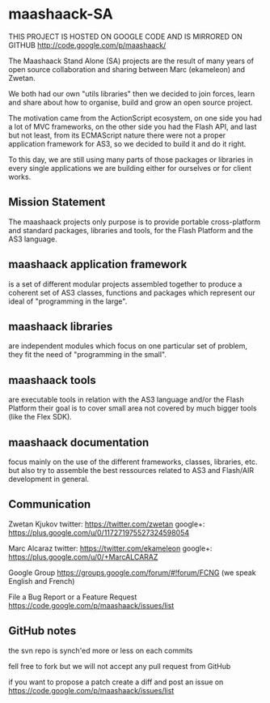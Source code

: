 maashaack-SA
============

THIS PROJECT IS HOSTED ON GOOGLE CODE AND IS MIRRORED ON GITHUB
http://code.google.com/p/maashaack/

The Maashaack Stand Alone (SA) projects are the result of many years
of open source collaboration and sharing between Marc (ekameleon) and Zwetan.

We both had our own "utils libraries" then we decided to join forces,
learn and share about how to organise, build and grow an open source project.

The motivation came from the ActionScript ecosystem, on one side you had
a lot of MVC frameworks, on the other side you had the Flash API, and last
but not least, from its ECMAScript nature there were not a proper
application framework for AS3, so we decided to build it and do it right.

To this day, we are still using many parts of those packages or libraries
in every single applications we are building either for ourselves or for client works.


Mission Statement
-----------------
The maashaack projects only purpose is to provide portable
cross-platform and standard packages, libraries and tools,
for the Flash Platform and the AS3 language.


maashaack application framework
-------------------------------
is a set of different modular projects assembled together
to produce a coherent set of AS3 classes, functions and packages
which represent our ideal of "programming in the large".

maashaack libraries
-------------------
are independent modules which focus on one particular set of problem,
they fit the need of "programming in the small".

maashaack tools
---------------
are executable tools in relation with the AS3 language and/or the Flash Platform
their goal is to cover small area not covered by much bigger tools (like the Flex SDK).

maashaack documentation
-----------------------
focus mainly on the use of the different frameworks, classes, libraries, etc.
but also try to assemble the best ressources related to AS3 and Flash/AIR development in general.


Communication
-------------

Zwetan Kjukov
twitter: https://twitter.com/zwetan
google+: https://plus.google.com/u/0/117271975527324598054

Marc Alcaraz
twitter: https://twitter.com/ekameleon
google+: https://plus.google.com/u/0/+MarcALCARAZ

Google Group
https://groups.google.com/forum/#!forum/FCNG
(we speak English and French)

File a Bug Report or a Feature Request
https://code.google.com/p/maashaack/issues/list


GitHub notes
------------

the svn repo is synch'ed more or less on each commits

fell free to fork but we will not accept any pull request from GitHub

if you want to propose a patch create a diff and post an issue on
https://code.google.com/p/maashaack/issues/list
